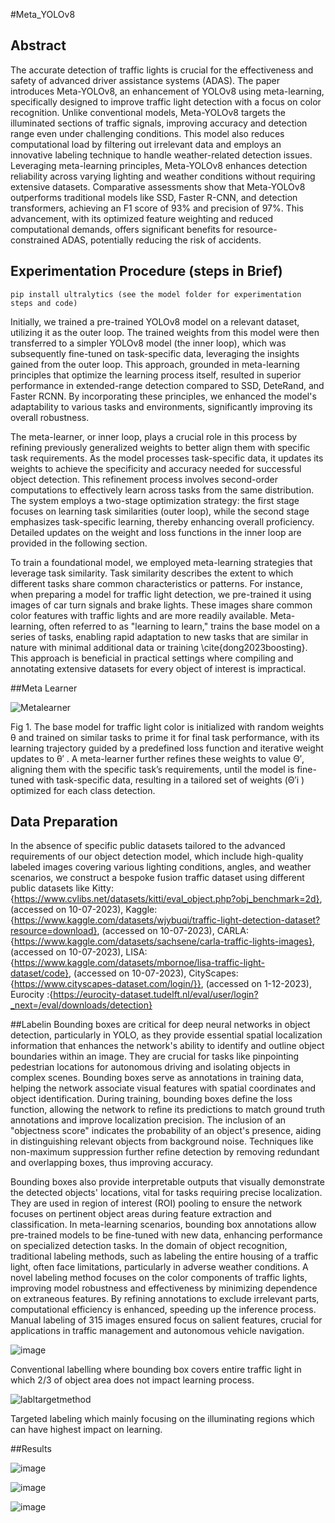 #Meta_YOLOv8
## Abstract
The accurate detection of traffic lights is crucial for the effectiveness and safety of advanced driver assistance systems (ADAS). The paper introduces Meta-YOLOv8, an enhancement of YOLOv8 using meta-learning, specifically designed to improve traffic light detection with a focus on color recognition. Unlike conventional models, Meta-YOLOv8 targets the illuminated sections of traffic signals, improving accuracy and detection range even under challenging conditions. This model also reduces computational load by filtering out irrelevant data and employs an innovative labeling technique to handle weather-related detection issues. Leveraging meta-learning principles, Meta-YOLOv8 enhances detection reliability across varying lighting and weather conditions without requiring extensive datasets. Comparative assessments show that Meta-YOLOv8 outperforms traditional models like SSD, Faster R-CNN, and detection transformers, achieving an F1 score of 93% and precision of 97%. This advancement, with its optimized feature weighting and reduced computational demands, offers significant benefits for resource-constrained ADAS, potentially reducing the risk of accidents.

## Experimentation Procedure  (steps in Brief)
```
pip install ultralytics (see the model folder for experimentation steps and code)
```
Initially, we trained a pre-trained YOLOv8 model on a relevant dataset, utilizing it as the outer loop. The trained weights from this model were then transferred to a simpler YOLOv8 model (the inner loop), which was subsequently fine-tuned on task-specific data, leveraging the insights gained from the outer loop. This approach, grounded in meta-learning principles that optimize the learning process itself, resulted in superior performance in extended-range detection compared to SSD, DeteRand, and Faster RCNN. By incorporating these principles, we enhanced the model's adaptability to various tasks and environments, significantly improving its overall robustness.

The meta-learner, or inner loop, plays a crucial role in this process by refining previously generalized weights to better align them with specific task requirements. As the model processes task-specific data, it updates its weights to achieve the specificity and accuracy needed for successful object detection. This refinement process involves second-order computations to effectively learn across tasks from the same distribution. The system employs a two-stage optimization strategy: the first stage focuses on learning task similarities (outer loop), while the second stage emphasizes task-specific learning, thereby enhancing overall proficiency. Detailed updates on the weight and loss functions in the inner loop are provided in the following section.

To train a foundational model, we employed meta-learning strategies that leverage task similarity. Task similarity describes the extent to which different tasks share common characteristics or patterns. For instance, when preparing a model for traffic light detection, we pre-trained it using images of car turn signals and brake lights. These images share common color features with traffic lights and are more readily available. Meta-learning, often referred to as "learning to learn," trains the base model on a series of tasks, enabling rapid adaptation to new tasks that are similar in nature with minimal additional data or training \cite{dong2023boosting}. This approach is beneficial in practical settings where compiling and annotating extensive datasets for every object of interest is impractical.

##Meta Learner

![Metalearner](https://github.com/user-attachments/assets/e7a31999-e7b8-4e08-bdd0-c78f5287269a)

Fig 1. The base model for traffic light color is initialized with random weights θ and trained on
similar tasks to prime it for final task performance, with its learning trajectory guided by a predefined
loss function and iterative weight updates to θ′
. A meta-learner further refines these weights to
value Θ′, aligning them with the specific task’s requirements, until the model is fine-tuned with
task-specific data, resulting in a tailored set of weights (Θ′i ) optimized for each class detection.

## Data Preparation
In the absence of specific public datasets tailored to the advanced requirements of our object detection model, which include high-quality labeled images covering various lighting conditions, angles, and weather scenarios, we construct a bespoke fusion traffic dataset using different public datasets like Kitty: {https://www.cvlibs.net/datasets/kitti/eval_object.php?obj_benchmark=2d},  (accessed on 10-07-2023), 
Kaggle: {https://www.kaggle.com/datasets/wjybuqi/traffic-light-detection-dataset?resource=download},  (accessed on 10-07-2023), 
CARLA: {https://www.kaggle.com/datasets/sachsene/carla-traffic-lights-images},  (accessed on 10-07-2023), 
LISA: {https://www.kaggle.com/datasets/mbornoe/lisa-traffic-light-dataset/code}, (accessed on 10-07-2023), 
CityScapes: {https://www.cityscapes-dataset.com/login/}}, (accessed on 1-12-2023), 
Eurocity :{https://eurocity-dataset.tudelft.nl/eval/user/login?_next=/eval/downloads/detection}

##Labelin
Bounding boxes are critical for deep neural networks in object detection, particularly in YOLO, as they provide essential spatial localization information that enhances the network's ability to identify and outline object boundaries within an image. They are crucial for tasks like pinpointing pedestrian locations for autonomous driving and isolating objects in complex scenes. Bounding boxes serve as annotations in training data, helping the network associate visual features with spatial coordinates and object identification. During training, bounding boxes define the loss function, allowing the network to refine its predictions to match ground truth annotations and improve localization precision. The inclusion of an "objectness score" indicates the probability of an object's presence, aiding in distinguishing relevant objects from background noise. Techniques like non-maximum suppression further refine detection by removing redundant and overlapping boxes, thus improving accuracy.

Bounding boxes also provide interpretable outputs that visually demonstrate the detected objects' locations, vital for tasks requiring precise localization. They are used in region of interest (ROI) pooling to ensure the network focuses on pertinent object areas during feature extraction and classification. In meta-learning scenarios, bounding box annotations allow pre-trained models to be fine-tuned with new data, enhancing performance on specialized detection tasks. In the domain of object recognition, traditional labeling methods, such as labeling the entire housing of a traffic light, often face limitations, particularly in adverse weather conditions. A novel labeling method focuses on the color components of traffic lights, improving model robustness and effectiveness by minimizing dependence on extraneous features. By refining annotations to exclude irrelevant parts, computational efficiency is enhanced, speeding up the inference process. Manual labeling of 315 images ensured focus on salient features, crucial for applications in traffic management and autonomous vehicle navigation.

![image](https://github.com/user-attachments/assets/9a70e057-29f6-467d-8a29-1a7ec6e12172)

Conventional labelling where bounding box covers entire traffic light in which 2/3 of object
area does not impact learning process.


![labltargetmethod](https://github.com/user-attachments/assets/bab97a36-ec8d-4c71-81ea-d90fac2315e7)


Targeted labeling which mainly focusing on the illuminating regions which can have
highest impact on learning.



##Results


![image](https://github.com/user-attachments/assets/90f14931-baa1-4a67-8e47-471c24c9feec)


![image](https://github.com/user-attachments/assets/39207c75-dd46-4d7f-8886-04841d89c5e0)


![image](https://github.com/user-attachments/assets/5a10338b-fa65-41d1-8b0e-8ee421475850)





